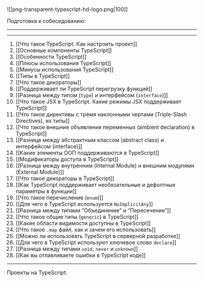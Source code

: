 ![[png-transparent-typescript-hd-logo.png|100]]

Подготовка к собеседованию:
___
____

1. [[Что такое TypeScript. Как настроить проект]]
2. [[Основные компоненты TypeScript]]
3. [[Особенности TypeScript]]
4. [[Плюсы использования TypeScript]]
5. [[Минусы использования TypeScript]]
6. [[Типы в TypeScript]]
7. [[Что такое декораторы]]
8. [[Поддерживает ли TypeScript перегрузку функций]]
9. [[Разница между типом (`type`) и интерфейсом (`interface`)]]
10. [[Что такое JSX в TypeScript. Какие режимы JSX поддерживает TypeScript]]
11. [[Что такое директивы с тремя наклонными чертами (Triple-Slash Directives), их типы]]
12. [[Что такое внешние объявления переменных (ambient declaration) в TypeScript]]
13. [[Разница между абстрактным классом (abstract class) и интерфейсом (interface)]]
14. [[Какие элементы ООП поддерживаются в TypeScript]]
15. [[Модификаторы доступа в TypeScript]]
16. [[Разница между внутренним (Internal Module) и внешним модулями (External Module)]]
17. [[Что такое декораторы в TypeScript]]
18. [[Как TypeScript поддерживает необязательные и дефолтные параметры в функции]]
19. [[Что такое перечисление (`enum`)]]
20. [[Для чего в TypeScript используется `NoImplicitAny`]]
21. [[Разница между типами “Объединение” и “Пересечение”]]
22. [[Что такое общие типы (`generic`) в TypeScript]]
23. [[Какие области видимости доступны в TypeScript]]
24. [[Что такое `.map` файл, как и зачем его использовать]]
25. [[Можно ли использовать TypeScript в серверной разработке]]
26. [[Для чего в TypeScript используют ключевое слово `declare`]]
27. [[Разница между типами `void`, `never` и `unknown`]]
28. [[Как вы отлавливаете ошибки в TypeScript коде]]

___
Проекты на TypeScript:
